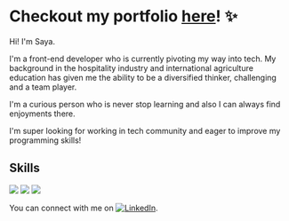 # Checkout my portfolio [here](https://sayafolio.web.app/)! ✨

Hi! I'm Saya.

I'm a front-end developer who is currently pivoting my way into tech. My background in the hospitality industry and international agriculture education has given me the ability to be a diversified thinker, challenging and a team player. 

I'm a curious person who is never stop learning and also I can always find enjoyments there. 

I'm super looking for working in tech community and eager to improve my programming skills!


## Skills

![](https://img.shields.io/badge/<Lang>-<TypeScript>-critical?style=flat&logo=data:image/svg%2bxml;base64,<BASE64_DATA>)
![](https://img.shields.io/badge/<Lang>-<JavaScript>-critical?style=flat&logo=data:image/svg%2bxml;base64,<BASE64_DATA>)
![](https://img.shields.io/badge/<Libr>-<React>-informational?style=for-the-badge&logo=appveyor)

<!-- Actual text -->

You can connect with me on [![LinkedIn][1.1]][1].

<!-- Icons -->

[1.1]: https://raw.githubusercontent.com/MartinHeinz/MartinHeinz/master/linkedin-3-16.png (LinkedIn icon without padding)

<!-- Links to your social media accounts -->

[1]: https://www.linkedin.com/in/saya
